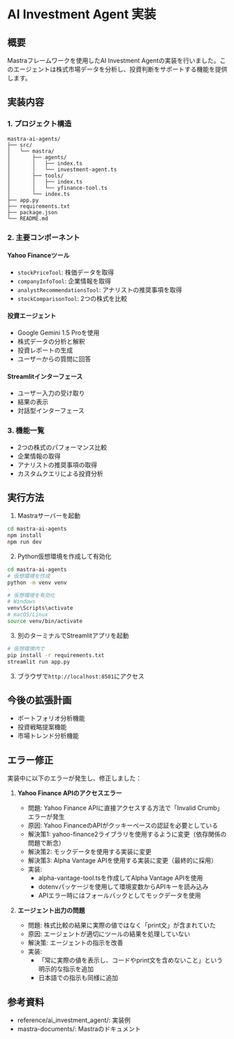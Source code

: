 # AI Investment Agent 実装

## 概要
Mastraフレームワークを使用したAI Investment Agentの実装を行いました。このエージェントは株式市場データを分析し、投資判断をサポートする機能を提供します。

## 実装内容

### 1. プロジェクト構造
```
mastra-ai-agents/
├── src/
│   └── mastra/
│       ├── agents/
│       │   ├── index.ts
│       │   └── investment-agent.ts
│       ├── tools/
│       │   ├── index.ts
│       │   └── yfinance-tool.ts
│       └── index.ts
├── app.py
├── requirements.txt
├── package.json
└── README.md
```

### 2. 主要コンポーネント

#### Yahoo Financeツール
- `stockPriceTool`: 株価データを取得
- `companyInfoTool`: 企業情報を取得
- `analystRecommendationsTool`: アナリストの推奨事項を取得
- `stockComparisonTool`: 2つの株式を比較

#### 投資エージェント
- Google Gemini 1.5 Proを使用
- 株式データの分析と解釈
- 投資レポートの生成
- ユーザーからの質問に回答

#### Streamlitインターフェース
- ユーザー入力の受け取り
- 結果の表示
- 対話型インターフェース

### 3. 機能一覧
- 2つの株式のパフォーマンス比較
- 企業情報の取得
- アナリストの推奨事項の取得
- カスタムクエリによる投資分析

## 実行方法

1. Mastraサーバーを起動
```bash
cd mastra-ai-agents
npm install
npm run dev
```

2. Python仮想環境を作成して有効化
```bash
cd mastra-ai-agents
# 仮想環境を作成
python -m venv venv

# 仮想環境を有効化
# Windows
venv\Scripts\activate
# macOS/Linux
source venv/bin/activate
```

3. 別のターミナルでStreamlitアプリを起動
```bash
# 仮想環境内で
pip install -r requirements.txt
streamlit run app.py
```

3. ブラウザで`http://localhost:8501`にアクセス

## 今後の拡張計画
- ポートフォリオ分析機能
- 投資戦略提案機能
- 市場トレンド分析機能

## エラー修正
実装中に以下のエラーが発生し、修正しました：

1. **Yahoo Finance APIのアクセスエラー**
   - 問題: Yahoo Finance APIに直接アクセスする方法で「Invalid Crumb」エラーが発生
   - 原因: Yahoo FinanceのAPIがクッキーベースの認証を必要としている
   - 解決策1: yahoo-finance2ライブラリを使用するように変更（依存関係の問題で断念）
   - 解決策2: モックデータを使用する実装に変更
   - 解決策3: Alpha Vantage APIを使用する実装に変更（最終的に採用）
   - 実装:
     - alpha-vantage-tool.tsを作成してAlpha Vantage APIを使用
     - dotenvパッケージを使用して環境変数からAPIキーを読み込み
     - APIエラー時にはフォールバックとしてモックデータを使用

2. **エージェント出力の問題**
   - 問題: 株式比較の結果に実際の値ではなく「print文」が含まれていた
   - 原因: エージェントが適切にツールの結果を処理していない
   - 解決策: エージェントの指示を改善
   - 実装:
     - 「常に実際の値を表示し、コードやprint文を含めないこと」という明示的な指示を追加
     - 日本語での指示も同様に追加

## 参考資料
- reference/ai_investment_agent/: 実装例
- mastra-documents/: Mastraのドキュメント